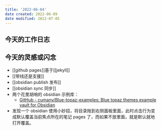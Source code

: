```yaml
---
title: '2022-06-04'
date created: 2022-06-09
date modified: 2022-07-05
---
```


## 今天的工作日志

## 今天的灵感或闪念

- [[github pages]]基于[[jekyll]]
- [[带线还是支援]]
- [[obsidian publish 发布]]
- [[obsidian sync 同步]]
- 两个花里胡哨的 obsidian 示例库：
	- [GitHub - cumany/Blue-topaz-examples: Blue topaz themes example vault for Obsidian](https://github.com/cumany/Blue-topaz-examples)
- 发现一个 obsidian 使用小妙招，将目录拖到右侧面板里面，此时点击行为变成默认覆盖当前焦点所在的笔记 pages 了，而如果不放里面，就是默认就地打开覆盖。
